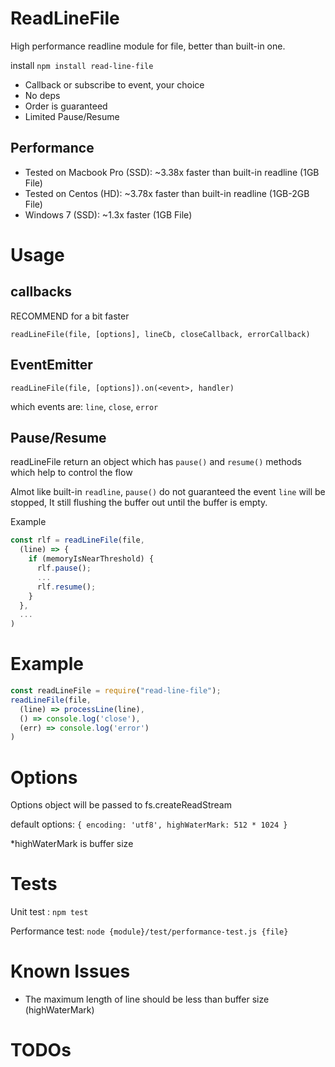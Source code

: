 # ReadLineFile

High performance readline module for file, better than built-in one.

install `npm install read-line-file`

- Callback or subscribe to event, your choice
- No deps
- Order is guaranteed
- Limited Pause/Resume

## Performance

- Tested on Macbook Pro (SSD): ~3.38x faster than built-in readline (1GB File)
- Tested on Centos (HD): ~3.78x faster than built-in readline (1GB-2GB File)
- Windows 7 (SSD): ~1.3x faster (1GB File)

# Usage
## callbacks

RECOMMEND for a bit faster

`readLineFile(file, [options], lineCb, closeCallback, errorCallback)`

## EventEmitter

`readLineFile(file, [options]).on(<event>, handler)`

which events are: `line`, `close`, `error`

## Pause/Resume

readLineFile return an object which has `pause()` and `resume()` methods which help to control the flow

Almot like built-in `readline`, `pause()` do not guaranteed the event `line` will be stopped, It still flushing the buffer out until the buffer is empty.

Example

```javascript
const rlf = readLineFile(file,
  (line) => {
    if (memoryIsNearThreshold) {
      rlf.pause();
      ...
      rlf.resume();
    }
  },
  ...
)
```

# Example

```javascript
const readLineFile = require("read-line-file");
readLineFile(file,
  (line) => processLine(line),
  () => console.log('close'),
  (err) => console.log('error')
)
```

# Options

Options object will be passed to fs.createReadStream

default options: `{ encoding: 'utf8', highWaterMark: 512 * 1024 }`

*highWaterMark is buffer size

# Tests

Unit test : `npm test`

Performance test: `node {module}/test/performance-test.js {file}`

# Known Issues

- The maximum length of line should be less than buffer size (highWaterMark)

# TODOs

